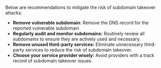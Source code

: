 Below are recommendations to mitigate the risk of subdomain takeover attacks:

- **Remove vulnerable subdomain**: Remove the DNS record for the reported vulnerable subdomain
- **Regularly audit and monitor subdomains:** Routinely review all subdomains to ensure they are actively used and necessary.
- **Remove unused third-party services:** Eliminate unnecessary third-party services to reduce the risk of subdomain takeover.
- **Choose your service provider wisely:** Avoid providers with a track record of subdomain takeover issues.
